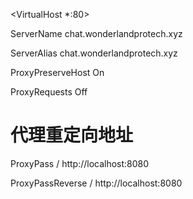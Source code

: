 <VirtualHost \*:80>

ServerName chat.wonderlandprotech.xyz

ServerAlias chat.wonderlandprotech.xyz

ProxyPreserveHost On

ProxyRequests Off

# 代理重定向地址

ProxyPass / http://localhost:8080

ProxyPassReverse / http://localhost:8080

</VirtualHost>
